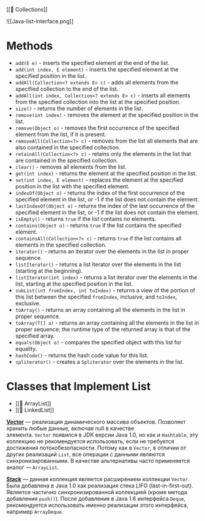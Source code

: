 [[🏸 Collections]]

![[Java-list-interface.png]]


# Methods


- `add(E e)` - inserts the specified element at the end of the list.
- `add(int index, E element)` - inserts the specified element at the specified position in the list.
- `addAll(Collection<? extends E> c)` - adds all elements from the specified collection to the end of the list.
- `addAll(int index, Collection<? extends E> c)` - inserts all elements from the specified collection into the list at the specified position.
- `size()` - returns the number of elements in the list.
- `remove(int index)` - removes the element at the specified position in the list.
- `remove(Object o)` - removes the first occurrence of the specified element from the list, if it is present.
- `removeAll(Collection<?> c)` - removes from the list all elements that are also contained in the specified collection.
- `retainAll(Collection<?> c)` - retains only the elements in the list that are contained in the specified collection.
- `clear()` - removes all elements from the list.
- `get(int index)` - returns the element at the specified position in the list.
- `set(int index, E element)` - replaces the element at the specified position in the list with the specified element.
- `indexOf(Object o)` - returns the index of the first occurrence of the specified element in the list, or -1 if the list does not contain the element.
- `lastIndexOf(Object o)` - returns the index of the last occurrence of the specified element in the list, or -1 if the list does not contain the element.
- `isEmpty()` - returns `true` if the list contains no elements.
- `contains(Object o)` - returns `true` if the list contains the specified element.
- `containsAll(Collection<?> c)` - returns `true` if the list contains all elements in the specified collection.
- `iterator()` - returns an iterator over the elements in the list in proper sequence.
- `listIterator()` - returns a list iterator over the elements in the list (starting at the beginning).
- `listIterator(int index)` - returns a list iterator over the elements in the list, starting at the specified position in the list.
- `subList(int fromIndex, int toIndex)` - returns a view of the portion of this list between the specified `fromIndex`, inclusive, and `toIndex`, exclusive.
- `toArray()` - returns an array containing all the elements in the list in proper sequence.
- `toArray(T[] a)` - returns an array containing all the elements in the list in proper sequence; the runtime type of the returned array is that of the specified array.
- `equals(Object o)` - compares the specified object with this list for equality.
- `hashCode()` - returns the hash code value for this list.
- `spliterator()` - creates a `Spliterator` over the elements in the list.


# Classes that Implement List

- [[🥐 ArrayList]]
- [[🍠 LinkedList]]

**[Vector](http://docs.oracle.com/javase/8/docs/api/java/util/Vector.html)** — реализация динамического массива объектов. Позволяет хранить любые данные, включая null в качестве элемента. `Vector` появился в JDK версии Java 1.0, но как и `Hashtable`, эту коллекцию не рекомендуется использовать, если не требуется достижения потокобезопасности. Потому как в `Vector`, в отличии от других реализаций `List`, все операции с данными являются синхронизированными. В качестве альтернативы часто применяется аналог — `ArrayList`.  
  
**[Stack](http://docs.oracle.com/javase/8/docs/api/java/util/Stack.html)** — данная коллекция является расширением коллекции `Vector`. Была добавлена в Java 1.0 как реализация стека LIFO (last-in-first-out). Является частично синхронизированной коллекцией (кроме метода добавления `push()`). После добавления в Java 1.6 интерфейса `Deque`, рекомендуется использовать именно реализации этого интерфейса, например `ArrayDeque`.